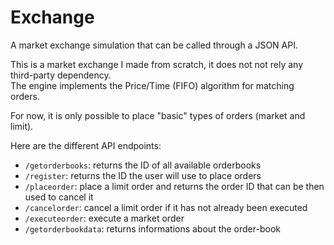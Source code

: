 # Exchange
A market exchange simulation that can be called through a JSON API.

This is a market exchange I made from scratch, it does not not rely any third-party dependency. \
The engine implements the Price/Time (FIFO) algorithm for matching orders. 

For now, it is only possible to place "basic" types of orders (market and limit).

Here are the different API endpoints:

- `/getorderbooks`: returns the ID of all available orderbooks
- `/register`: returns the ID the user will use to place orders
- `/placeorder`: place a limit order and returns the order ID that can be then used to cancel it
- `/cancelorder`: cancel a limit order if it has not already been executed
- `/executeorder`: execute a market order
- `/getorderbookdata`: returns informations about the order-book